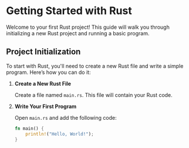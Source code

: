 # Getting Started with Rust

Welcome to your first Rust project! This guide will walk you through initializing a new Rust project and running a basic program.

## Project Initialization

To start with Rust, you'll need to create a new Rust file and write a simple program. Here’s how you can do it:

1. **Create a New Rust File**

   Create a file named `main.rs`. This file will contain your Rust code.

2. **Write Your First Program**

   Open `main.rs` and add the following code:

   ```rust
   fn main() {
       println!("Hello, World!");
   }
  ```
